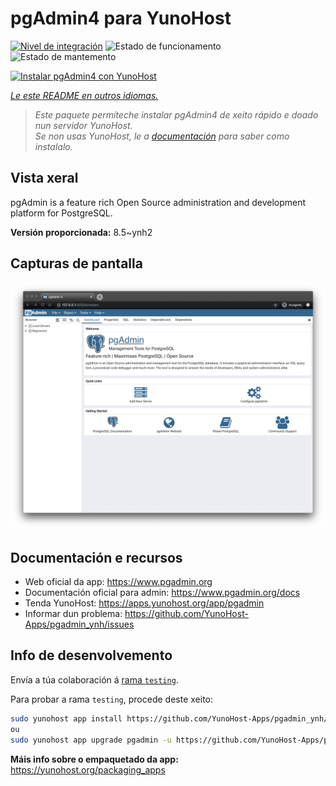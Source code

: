 <!--
NOTA: Este README foi creado automáticamente por <https://github.com/YunoHost/apps/tree/master/tools/readme_generator>
NON debe editarse manualmente.
-->

# pgAdmin4 para YunoHost

[![Nivel de integración](https://dash.yunohost.org/integration/pgadmin.svg)](https://dash.yunohost.org/appci/app/pgadmin) ![Estado de funcionamento](https://ci-apps.yunohost.org/ci/badges/pgadmin.status.svg) ![Estado de mantemento](https://ci-apps.yunohost.org/ci/badges/pgadmin.maintain.svg)

[![Instalar pgAdmin4 con YunoHost](https://install-app.yunohost.org/install-with-yunohost.svg)](https://install-app.yunohost.org/?app=pgadmin)

*[Le este README en outros idiomas.](./ALL_README.md)*

> *Este paquete permíteche instalar pgAdmin4 de xeito rápido e doado nun servidor YunoHost.*  
> *Se non usas YunoHost, le a [documentación](https://yunohost.org/install) para saber como instalalo.*

## Vista xeral

pgAdmin is a feature rich Open Source administration and development platform for PostgreSQL.


**Versión proporcionada:** 8.5~ynh2

## Capturas de pantalla

![Captura de pantalla de pgAdmin4](./doc/screenshots/pgadmin4-welcome-light.png)

## Documentación e recursos

- Web oficial da app: <https://www.pgadmin.org>
- Documentación oficial para admin: <https://www.pgadmin.org/docs>
- Tenda YunoHost: <https://apps.yunohost.org/app/pgadmin>
- Informar dun problema: <https://github.com/YunoHost-Apps/pgadmin_ynh/issues>

## Info de desenvolvemento

Envía a túa colaboración á [rama `testing`](https://github.com/YunoHost-Apps/pgadmin_ynh/tree/testing).

Para probar a rama `testing`, procede deste xeito:

```bash
sudo yunohost app install https://github.com/YunoHost-Apps/pgadmin_ynh/tree/testing --debug
ou
sudo yunohost app upgrade pgadmin -u https://github.com/YunoHost-Apps/pgadmin_ynh/tree/testing --debug
```

**Máis info sobre o empaquetado da app:** <https://yunohost.org/packaging_apps>
